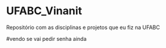 # UFABC_Vinanit
Repositório com as disciplinas e projetos que eu fiz na UFABC

#vendo se vai pedir senha ainda
